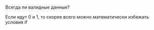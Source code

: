 Всегда ли валидные данные?

 Если идут 0 и 1, то скорее всего можно математически избежать условия if